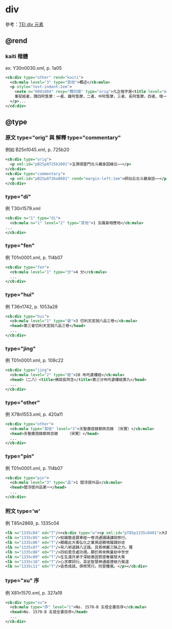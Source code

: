 # div

參考：[TEI div 元素](http://www.tei-c.org/release/doc/tei-p5-doc/zh-TW/html/ref-div.html)

## @rend

### kaiti 楷體

ex: Y30n0030.xml, p. 1a05

```xml
<cb:div type="other" rend="kaiti">
  <cb:mulu level="3" type="其他">概述</cb:mulu>
  <p style="text-indent:2em">
    <note n="0001004" resp="釋印順" type="orig">凡正楷字是<title level="m">《論》</title>文。</note>
    事契經者，謂四阿笈摩：一者、雜阿笈摩，二者、中阿笈摩，三者、長阿笈摩，四者、增一阿笈摩。...
  </p>...
</cd:div>
```

## @type

### 原文 type="orig" 與 解釋 type="commentary"

例如 B25n1045.xml, p. 725b20

```xml
<cb:div type="orig">
  <p xml:id="pB25p0725b2001">玉澗頌雲門北斗藏身因緣云⋯⋯</p>
</cb:div>
<cb:div type="commentary">
  <p xml:id="pB25p0726a0601" rend="margin-left:1em">師拈云北斗藏身話⋯⋯</p>
</cb:div>
```
### type="di"

例 T30n1579.xml

```xml
<cb:div n="1" type="di">
  <cb:mulu n="1" level="2" type="其他">1 五識身相應地</cb:mulu>
...
</cb:div>
```

### type="fen"

例 T01n0001.xml, p. 114b07

```xml
<cb:div type="fen">
  <cb:mulu level="1" type="分">4 分</cb:mulu>
  ...
</cb:div>
```

### type="hui"

例 T36n1742, p. 1053a28

```xml
<cb:div type="hui">
  <cb:mulu level="1" type="會">3 忉利天宮說六品三卷</cb:mulu>
  <head>第三會忉利天宮說六品三卷</head>
  ...
</cb:div>
```

### type="jing"

例 T01n0001.xml, p. 109c22

```xml
<cb:div type="jing">
  <cb:mulu level="2" type="經">28 布吒婆樓經</cb:mulu>
  <head>（二八）<title>佛說長阿含</title>第三分布吒婆樓經第九</head>
  ...
</cb:div>
```

### type="other"

例 X78n1553.xml, p. 420a11

```xml
<cb:div type="other">
  <cb:mulu type="其他" level="1">天聖廣燈錄都帙目錄 〔宋實〕</cb:mulu>
  <head>天聖廣燈錄都帙目錄　　　〔宋實〕</head>
  ...
</cb:div>
```

### type="pin"

例 T01n0001.xml, p. 114b07

```xml
<cb:div type="pin">
  <cb:mulu level="3" type="品">1 閻浮提州品</cb:mulu>
  <head>閻浮提州品第一</head>
  ...
</cb:div>
```

### 附文 type='w'

例 T85n2869, p. 1335c04

```xml
<lb n="1335c04" ed="T"/><cb:div type="w"><p xml:id="pT85p1335c0401">大業十三年。佛弟子張佛果為劉士章善友
<lb n="1335c05" ed="T"/>知識敬造寶車經一卷流通讀誦講說修行。
<lb n="1335c06" ed="T"/>願藉此大乘弘化之業俱遊勝境履踐妙迹
<lb n="1335c07" ed="T"/>背八邪道歸八正路。具首楞嚴三昧之力。獲
<lb n="1335c08" ed="T"/>四如意念處功德。願於將來無量劫中世世
<lb n="1335c09" ed="T"/>生生還共弟子深結善因菩提眷屬發大乘
<lb n="1335c10" ed="T"/>心求摩訶衍。具足智慧神通威德根力覺道
<lb n="1335c11" ed="T"/>皆悉成就。俱修梵行。同登種覺。</p></cb:div>
```

### type="xu" 序

例 X81n1570.xml, p. 327a19

```xml
<cb:div type="xu">
  <cb:mulu type="序" level="1">No. 1570-B 五燈全書目序</cb:mulu>
  <head>No. 1570-B 五燈全書目序</head>
  ...
</cb:div>
```
